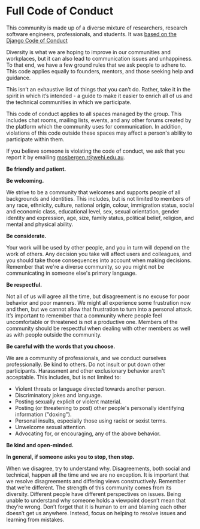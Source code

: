 # Full Code of Conduct

This community is made up of a diverse mixture of researchers, research software engineers, professionals, and students. It was [based on the Django Code of Conduct](https://github.com/django/code-of-conduct)

Diversity is what we are hoping to improve in our communities and workplaces, but it can also lead to communication issues and unhappiness. To that end, we have a few ground rules that we ask people to adhere to. This code applies equally to founders, mentors, and those seeking help and guidance. 

This isn’t an exhaustive list of things that you can’t do. Rather, take it in the spirit in which it’s intended - a guide to make it easier to enrich all of us and the technical communities in which we participate. 

This code of conduct applies to all spaces managed by the group. This includes chat rooms, mailing lists, events, and any other forums created by the platform which the community uses for communication. In addition, violations of this code outside these spaces may affect a person's ability to participate within them. 

If you believe someone is violating the code of conduct, we ask that you report it by emailing mosbergen.r@wehi.edu.au. 


**Be friendly and patient.**

**Be welcoming.**

We strive to be a community that welcomes and supports people of all backgrounds and identities. This includes, but is not limited to members of any race, ethnicity, culture, national origin, colour, immigration status, social and economic class, educational level, sex, sexual orientation, gender identity and expression, age, size, family status, political belief, religion, and mental and physical ability. 

**Be considerate.** 

Your work will be used by other people, and you in turn will depend on the work of others. Any decision you take will affect users and colleagues, and you should take those consequences into account when making decisions. Remember that we're a diverse community, so you might not be communicating in someone else's primary language. 

**Be respectful.**

Not all of us will agree all the time, but disagreement is no excuse for poor behavior and poor manners. We might all experience some frustration now and then, but we cannot allow that frustration to turn into a personal attack. It’s important to remember that a community where people feel uncomfortable or threatened is not a productive one. Members of the community should be respectful when dealing with other members as well as with people outside the community. 

**Be careful with the words that you choose.**

We are a community of professionals, and we conduct ourselves professionally. Be kind to others. Do not insult or put down other participants. Harassment and other exclusionary behavior aren't acceptable. This includes, but is not limited to: 

- Violent threats or language directed towards another person. 
- Discriminatory jokes and language. 
- Posting sexually explicit or violent material. 
- Posting (or threatening to post) other people's personally identifying information ("doxing"). 
- Personal insults, especially those using racist or sexist terms. 
- Unwelcome sexual attention. 
- Advocating for, or encouraging, any of the above behavior.

**Be kind and open-minded.**

**In general, if someone asks you to stop, then stop.**

When we disagree, try to understand why. Disagreements, both social and technical, happen all the time and we are no exception. It is important that we resolve disagreements and differing views constructively. Remember that we’re different. The strength of this community comes from its diversity. Different people have different perspectives on issues. Being unable to understand why someone holds a viewpoint doesn’t mean that they’re wrong. Don’t forget that it is human to err and blaming each other doesn’t get us anywhere. Instead, focus on helping to resolve issues and learning from mistakes. 

